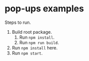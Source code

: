 # pop-ups examples

Steps to run.

1. Build root package.
   1. Run `npm install`.
   2. Run `npm run build`.
2. Run `npm install` here.
3. Run `npm start`.
